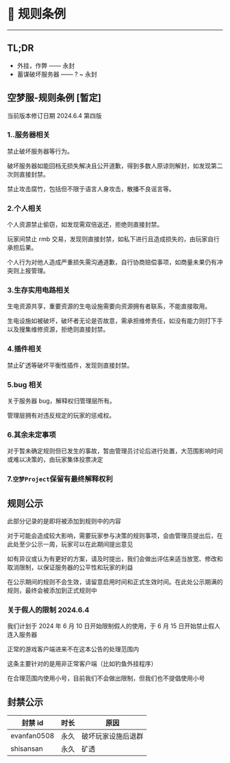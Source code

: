 # 📗 规则条例

---

## TL;DR

- 外挂，作弊 —— 永封
- 蓄谋破坏服务器 —— ? ~ 永封

## 空梦服-规则条例 [暂定]

当前版本修订日期 2024.6.4 第四版

### 1..服务器相关

禁止破坏服务器等行为。

破坏服务器如能回档无损失解决且公开道歉，得到多数人原谅则解封，如发现第二次则直接封禁。

禁止攻击腐竹，包括但不限于语言人身攻击，散播不良谣言等。

### 2.个人相关

个人资源禁止偷窃，如发现需双倍返还，拒绝则直接封禁。

玩家间禁止 rmb 交易，发现则直接封禁，如私下进行且造成损失的，由玩家自行承担后果。

个人行为对他人造成严重损失需沟通道歉，自行协商赔偿事项，如商量未果仍有冲突则上报管理。

### 3.生存实用电路相关

生电资源共享，重要资源的生电设施需要向资源拥有者联系，不能直接取用。

生电设施如被破坏，破坏者无论是否故意，需承担维修责任，如没有能力则打下手以及搜集维修资源，拒绝则直接封禁。

### 4.插件相关

禁止矿透等破坏平衡性插件，发现则直接封禁。

### 5.bug 相关

关于服务器 bug，解释权归管理层所有。

管理层拥有对违反规定的玩家的惩戒权。

### 6.其余未定事项

对于暂未确定规则但已发生的事故，暂由管理员讨论后进行处置，大范围影响时间或难以决策的，由玩家集体投票决定

### 7.`空梦Project`保留有最终解释权利

## 规则公示

此部分记录的是即将被添加到规则中的内容

对于可能会造成较大影响，需要玩家参与决策的规则事项，会由管理员提出后，在此处至少公示一周，玩家可以在此期间提出意见

如有异议或认为有更好的方案，请及时提出，我们会做出评估来适当放宽、修改和取消限制，以保证服务器的公平性和玩家的利益

在公示期间的规则不会生效，请留意启用时间和正式生效时间。在此处公示期满的规则，最终会被添加到正式规则中

### 关于假人的限制 2024.6.4

我们计划于 2024 年 6 月 10 日开始限制假人的使用，于 6 月 15 日开始禁止假人连入服务器

正常的游戏客户端进来不在这本公告的处理范围内

这条主要针对的是用非正常客户端（比如钓鱼外挂程序）

在合理范围内使用小号，目前我们不会做出限制，但我们也不提倡使用小号

## 封禁公示

| 封禁 id     | 时长 | 原因               |
| ----------- | ---- | ------------------ |
| evanfan0508 | 永久 | 破坏玩家设施后退群 |
| shisansan   | 永久 | 矿透               |

